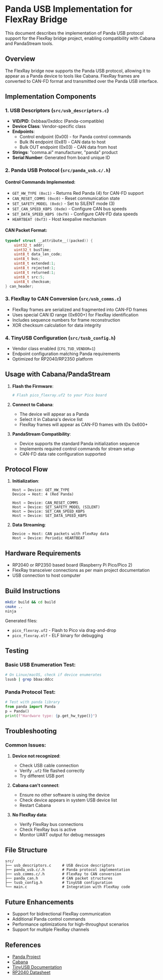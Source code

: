 # Panda USB Implementation for FlexRay Bridge

This document describes the implementation of Panda USB protocol support for the FlexRay bridge project, enabling compatibility with Cabana and PandaStream tools.

## Overview

The FlexRay bridge now supports the Panda USB protocol, allowing it to appear as a Panda device to tools like Cabana. FlexRay frames are converted to CAN-FD format and transmitted over the Panda USB interface.

## Implementation Components

### 1. USB Descriptors (`src/usb_descriptors.c`)
- **VID/PID**: 0xbbaa/0xddcc (Panda-compatible)
- **Device Class**: Vendor-specific class
- **Endpoints**:
  - Control endpoint (0x00) - for Panda control commands
  - Bulk IN endpoint (0x81) - CAN data to host
  - Bulk OUT endpoint (0x03) - CAN data from host
- **Strings**: "comma.ai" manufacturer, "panda" product
- **Serial Number**: Generated from board unique ID

### 2. Panda USB Protocol (`src/panda_usb.c/.h`)

#### Control Commands Implemented:
- `GET_HW_TYPE (0xc1)` - Returns Red Panda (4) for CAN-FD support
- `CAN_RESET_COMMS (0xc0)` - Reset communication state
- `SET_SAFETY_MODEL (0xdc)` - Set to SILENT mode (3) 
- `SET_CAN_SPEED_KBPS (0xde)` - Configure CAN bus speeds
- `SET_DATA_SPEED_KBPS (0xf9)` - Configure CAN-FD data speeds
- `HEARTBEAT (0xf3)` - Host keepalive mechanism

#### CAN Packet Format:
```c
typedef struct __attribute__((packed)) {
    uint32_t addr;
    uint32_t busTime;
    uint8_t data_len_code;
    uint8_t bus;
    uint8_t extended:1;
    uint8_t rejected:1;
    uint8_t returned:1;
    uint8_t src:5;
    uint8_t checksum;
} can_header;
```

### 3. FlexRay to CAN Conversion (`src/usb_comms.c`)
- FlexRay frames are serialized and fragmented into CAN-FD frames
- Uses special CAN ID range (0x600+) for FlexRay identification
- Includes sequence numbers for frame reconstruction
- XOR checksum calculation for data integrity

### 4. TinyUSB Configuration (`src/tusb_config.h`)
- Vendor class enabled (`CFG_TUD_VENDOR=1`)
- Endpoint configuration matching Panda requirements
- Optimized for RP2040/RP2350 platform

## Usage with Cabana/PandaStream

1. **Flash the Firmware**:
   ```bash
   # Flash pico_flexray.uf2 to your Pico board
   ```

2. **Connect to Cabana**:
   - The device will appear as a Panda
   - Select it in Cabana's device list
   - FlexRay frames will appear as CAN-FD frames with IDs 0x600+

3. **PandaStream Compatibility**:
   - Device supports the standard Panda initialization sequence
   - Implements required control commands for stream setup
   - CAN-FD data rate configuration supported

## Protocol Flow

1. **Initialization**:
   ```
   Host → Device: GET_HW_TYPE
   Device → Host: 4 (Red Panda)
   
   Host → Device: CAN_RESET_COMMS
   Host → Device: SET_SAFETY_MODEL (SILENT)
   Host → Device: SET_CAN_SPEED_KBPS
   Host → Device: SET_DATA_SPEED_KBPS
   ```

2. **Data Streaming**:
   ```
   Device → Host: CAN packets with FlexRay data
   Host → Device: Periodic HEARTBEAT
   ```

## Hardware Requirements

- RP2040 or RP2350 based board (Raspberry Pi Pico/Pico 2)
- FlexRay transceiver connections as per main project documentation
- USB connection to host computer

## Build Instructions

```bash
mkdir build && cd build
cmake ..
ninja
```

Generated files:
- `pico_flexray.uf2` - Flash to Pico via drag-and-drop
- `pico_flexray.elf` - ELF binary for debugging

## Testing

### Basic USB Enumeration Test:
```bash
# On Linux/macOS, check if device enumerates
lsusb | grep bbaa:ddcc
```

### Panda Protocol Test:
```python
# Test with panda library
from panda import Panda
p = Panda()
print(f"Hardware type: {p.get_hw_type()}")
```

## Troubleshooting

### Common Issues:

1. **Device not recognized**:
   - Check USB cable connection
   - Verify `.uf2` file flashed correctly
   - Try different USB port

2. **Cabana can't connect**:
   - Ensure no other software is using the device
   - Check device appears in system USB device list
   - Restart Cabana

3. **No FlexRay data**:
   - Verify FlexRay bus connections
   - Check FlexRay bus is active
   - Monitor UART output for debug messages

## File Structure

```
src/
├── usb_descriptors.c     # USB device descriptors
├── panda_usb.c/.h        # Panda protocol implementation  
├── usb_comms.c/.h        # FlexRay to CAN conversion
├── panda_can.h           # CAN packet structures
├── tusb_config.h         # TinyUSB configuration
└── main.c                # Integration with FlexRay code
```

## Future Enhancements

- Support for bidirectional FlexRay communication
- Additional Panda control commands
- Performance optimizations for high-throughput scenarios
- Support for multiple FlexRay channels

## References

- [Panda Project](https://github.com/commaai/panda)
- [Cabana](https://github.com/commaai/openpilot/tree/master/tools/cabana)
- [TinyUSB Documentation](https://docs.tinyusb.org/)
- [RP2040 Datasheet](https://datasheets.raspberrypi.org/rp2040/rp2040-datasheet.pdf) 